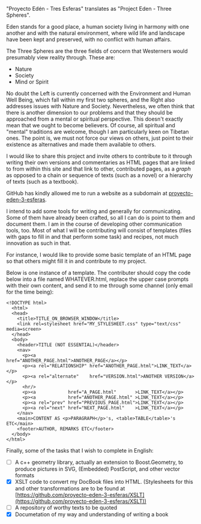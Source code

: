 "Proyecto Edén - Tres Esferas" translates as "Project Eden - Three Spheres".

Eden stands for a good place, a human society living in harmony with one another and with the natural environment, where wild life and landscape have been kept and preserved, with no conflict with human affairs.

The Three Spheres are the three fields of concern that Westerners would presumably view reality through. These are:
- Nature
- Society
- Mind or Spirit

No doubt the Left is currently concerned with the Environment and Human Well Being, which fall within my first two spheres, and the Right also addresses issues with Nature and Society. Nevertheless, we often think that there is another dimension to our problems and that they should be approached from a mental or spiritual perspective. This doesn't exactly mean that we ought to become believers. Of course, all spiritual and "mental" traditions are welcome, though I am particularly keen on Tibetan ones. The point is, we must not force our views on others, just point to their existence as alternatives and made them available to others.

I would like to share this project and invite others to contribute to it through writing their own versions and commentaries as HTML pages that are linked to from within this site and that link to other, contributed pages, as a *graph* as opposed to a chain or sequence of texts (such as a novel) or a hierarchy of texts (such as a textbook).

GitHub has kindly allowed me to run a website as a subdomain at [proyecto-eden-3-esferas](https://proyecto-eden-3-esferas.github.io).

I intend to add some tools for writing and generally for communicating. Some of them have already been crafted, so all I can do is point to them and document them. I am in the course of developing other communication tools, too. Most of what I will be contributing will consist of templates (files with gaps to fill in and that perform some task) and recipes, not much innovation as such in that.

For instance, I would like to provide some basic template of an HTML page so that others might fill it in and contribute to my project.

Below is one instance of a template. The contributer should copy the code below into a file named WHATEVER.html, replace the upper case prompts with their own content, and send it to me through some channel (only email for the time being):
```
<!DOCTYPE html>
  <html>
  <head>
    <title>TITLE_ON_BROWSER_WINDOW</title>
    <link rel=stylesheet href="MY_STYLESHEET.css" type="text/css" media=screen>
  </head>
  <body>
    <header>TITLE (NOT ESSENTIAL)</header>
    <nav>
      <p><a                    href="ANOTHER_PAGE.html">ANOTHER_PAGE</a></p>
      <p><a rel="RELATIONSHIP" href="ANOTHER_PAGE.html">LINK_TEXT</a></p>
      <p><a rel="alternate"    href="VERSION.html">ANOTHER VERSION</a></p>
      <hr/>
      <p><a            href="A_PAGE.html"       >LINK_TEXT</a></p>
      <p><a            href="ANOTHER_PAGE.html" >LINK_TEXT</a></p>
      <p><a rel="prev" href="PREVIOUS_PAGE.html">LINK_TEXT</a></p>
      <p><a rel="next" href="NEXT_PAGE.html"    >LINK_TEXT</a></p>
    </nav>
    <main>CONTENT AS <p>PARAGRAPH</p>'s, <table>TABLE</table>'s ETC</main>
    <footer>AUTHOR, REMARKS ETC</footer>
  </body>
</html>
```
Finally, some of the tasks that I wish to complete in English:
- [ ] A c++ geometry library, actually an extension to Boost.Geometry, to produce pictures in SVG, (Embedded) PostScript, and other vector formats
- [x] XSLT code to convert my DocBook files into HTML. (Stylesheets for this and other transformations are to be found at [https://github.com/proyecto-eden-3-esferas/XSLT](https://github.com/proyecto-eden-3-esferas/XSLT))
- [ ] A repository of worthy texts to be quoted
- [x] Documetation of my way and understanding of writing a book
